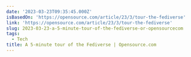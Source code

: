 ```yaml
---
date: '2023-03-23T09:35:45.000Z'
isBasedOn: 'https://opensource.com/article/23/3/tour-the-fediverse'
link: 'https://opensource.com/article/23/3/tour-the-fediverse'
slug: 2023-03-23-a-5-minute-tour-of-the-fediverse-or-opensourcecom
tags:
  - Tech
title: A 5-minute tour of the Fediverse | Opensource.com
---
```


